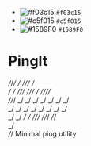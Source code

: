- ![#f03c15](https://placehold.co/15x15/f03c15/f03c15.png) `#f03c15`
- ![#c5f015](https://placehold.co/15x15/c5f015/c5f015.png) `#c5f015`
- ![#1589F0](https://placehold.co/15x15/1589F0/1589F0.png) `#1589F0`
# PingIt
  _/_/_/    _/                      _/_/_/    _/      
   _/    _/      _/_/_/      _/_/_/    _/    _/_/_/_/   
  _/_/_/    _/  _/    _/  _/    _/    _/      _/        
 _/        _/  _/    _/  _/    _/    _/      _/         
_/        _/  _/    _/    _/_/_/  _/_/_/      _/_/      
                             _/                         
                        _/_/
Minimal ping utility
